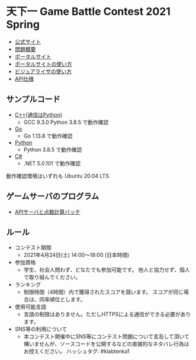 # 天下一 Game Battle Contest 2021 Spring

- [公式サイト](https://tenka1.klab.jp/2021-spring/)
- [問題概要](PROBLEM.md)
- [ポータルサイト](https://contest.2021-spring.gbc.tenka1.klab.jp/portal/index.html)
- [ポータルサイトの使い方](portal.md)
- [ビジュアライザの使い方](visualizer.md)
- [API仕様](apispec.md)

## サンプルコード

- [C++(通信はPython)](cpp_and_python)
  - GCC 9.3.0 Python 3.8.5 で動作確認
- [Go](go)
  - Go 1.13.8 で動作確認
- [Python](py)
  - Python 3.8.5 で動作確認
- [C#](cs)
  - .NET 5.0.101 で動作確認

動作確認環境はいずれも Ubuntu 20.04 LTS

## ゲームサーバのプログラム

- [APIサーバと点数計算バッチ](api)

## ルール

- コンテスト期間
  - 2021年4月24日(土) 14:00～18:00 (日本時間)
- 参加資格
  - 学生、社会人問わず、どなたでも参加可能です。
他人と協力せず、個人で取り組んでください。
- ランキング
  - 制限時間（4時間）内で獲得されたスコアを競います。
スコアが同じ場合は、同率順位とします。
- 使用可能言語
  - 言語の制限はありません。ただしHTTPSによる通信ができる必要があります。
- SNS等の利用について
  - 本コンテスト開催中にSNS等にコンテスト問題について言及して頂いて構いませんが、ソースコードを公開するなどの直接的なネタバレ行為はお控えください。
ハッシュタグ: #klabtenka1
